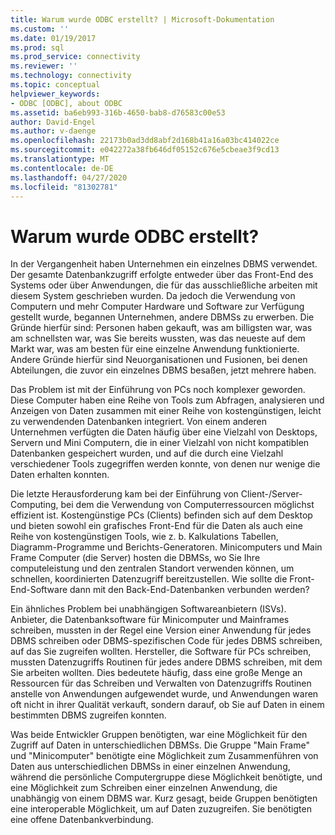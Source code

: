 ```yaml
---
title: Warum wurde ODBC erstellt? | Microsoft-Dokumentation
ms.custom: ''
ms.date: 01/19/2017
ms.prod: sql
ms.prod_service: connectivity
ms.reviewer: ''
ms.technology: connectivity
ms.topic: conceptual
helpviewer_keywords:
- ODBC [ODBC], about ODBC
ms.assetid: ba6eb993-316b-4650-bab8-d76583c00e53
author: David-Engel
ms.author: v-daenge
ms.openlocfilehash: 22173b0ad3dd8abf2d168b41a16a03bc414022ce
ms.sourcegitcommit: e042272a38fb646df05152c676e5cbeae3f9cd13
ms.translationtype: MT
ms.contentlocale: de-DE
ms.lasthandoff: 04/27/2020
ms.locfileid: "81302781"
---
```

# <a name="why-was-odbc-created"></a>Warum wurde ODBC erstellt?
In der Vergangenheit haben Unternehmen ein einzelnes DBMS verwendet. Der gesamte Datenbankzugriff erfolgte entweder über das Front-End des Systems oder über Anwendungen, die für das ausschließliche arbeiten mit diesem System geschrieben wurden. Da jedoch die Verwendung von Computern und mehr Computer Hardware und Software zur Verfügung gestellt wurde, begannen Unternehmen, andere DBMSs zu erwerben. Die Gründe hierfür sind: Personen haben gekauft, was am billigsten war, was am schnellsten war, was Sie bereits wussten, was das neueste auf dem Markt war, was am besten für eine einzelne Anwendung funktionierte. Andere Gründe hierfür sind Neuorganisationen und Fusionen, bei denen Abteilungen, die zuvor ein einzelnes DBMS besaßen, jetzt mehrere haben.  
  
 Das Problem ist mit der Einführung von PCs noch komplexer geworden. Diese Computer haben eine Reihe von Tools zum Abfragen, analysieren und Anzeigen von Daten zusammen mit einer Reihe von kostengünstigen, leicht zu verwendenden Datenbanken integriert. Von einem anderen Unternehmen verfügten die Daten häufig über eine Vielzahl von Desktops, Servern und Mini Computern, die in einer Vielzahl von nicht kompatiblen Datenbanken gespeichert wurden, und auf die durch eine Vielzahl verschiedener Tools zugegriffen werden konnte, von denen nur wenige die Daten erhalten konnten.  
  
 Die letzte Herausforderung kam bei der Einführung von Client-/Server-Computing, bei dem die Verwendung von Computerressourcen möglichst effizient ist. Kostengünstige PCs (Clients) befinden sich auf dem Desktop und bieten sowohl ein grafisches Front-End für die Daten als auch eine Reihe von kostengünstigen Tools, wie z. b. Kalkulations Tabellen, Diagramm-Programme und Berichts-Generatoren. Minicomputers und Main Frame Computer (die Server) hosten die DBMSs, wo Sie Ihre computeleistung und den zentralen Standort verwenden können, um schnellen, koordinierten Datenzugriff bereitzustellen. Wie sollte die Front-End-Software dann mit den Back-End-Datenbanken verbunden werden?  
  
 Ein ähnliches Problem bei unabhängigen Softwareanbietern (ISVs). Anbieter, die Datenbanksoftware für Minicomputer und Mainframes schreiben, mussten in der Regel eine Version einer Anwendung für jedes DBMS schreiben oder DBMS-spezifischen Code für jedes DBMS schreiben, auf das Sie zugreifen wollten. Hersteller, die Software für PCs schreiben, mussten Datenzugriffs Routinen für jedes andere DBMS schreiben, mit dem Sie arbeiten wollten. Dies bedeutete häufig, dass eine große Menge an Ressourcen für das Schreiben und Verwalten von Datenzugriffs Routinen anstelle von Anwendungen aufgewendet wurde, und Anwendungen waren oft nicht in ihrer Qualität verkauft, sondern darauf, ob Sie auf Daten in einem bestimmten DBMS zugreifen konnten.  
  
 Was beide Entwickler Gruppen benötigten, war eine Möglichkeit für den Zugriff auf Daten in unterschiedlichen DBMSs. Die Gruppe "Main Frame" und "Minicomputer" benötigte eine Möglichkeit zum Zusammenführen von Daten aus unterschiedlichen DBMSs in einer einzelnen Anwendung, während die persönliche Computergruppe diese Möglichkeit benötigte, und eine Möglichkeit zum Schreiben einer einzelnen Anwendung, die unabhängig von einem DBMS war. Kurz gesagt, beide Gruppen benötigten eine interoperable Möglichkeit, um auf Daten zuzugreifen. Sie benötigten eine offene Datenbankverbindung.
